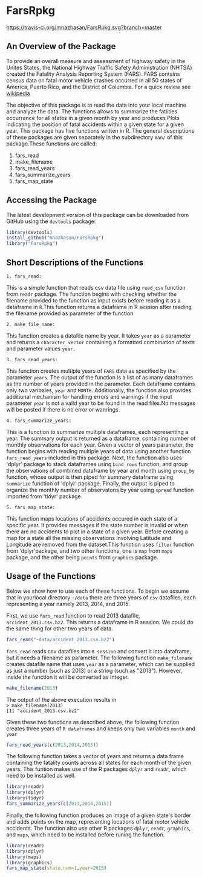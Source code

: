 # FarsRpkg

https://travis-ci.org/mnazhasan/FarsRpkg.svg?branch=master


## An Overview of the Package

To provide an overall measure and assessment of highway safety in the Unites States, the National Highway Traffic Safety Administration (NHTSA) created the Fatality Analysis Reporting System (FARS). FARS contains census data on fatal motor vehicle crashes occurred in all 50 states of America, Puerto Rico, and the District of Columbia. For a quick review see [wikipedia](https://en.wikipedia.org/wiki/Fatality_Analysis_Reporting_System)

The objective of this package is to read the data into your local machine and analyze the data. The functions allows to summarize the fatlities occurrance for all states in a given month by year and produces Plots indicating the position of fatal accidents within a given state for a given year. This package has five functions written in R. The general descriptions of these packages are given separately in the subdirectory `man/` of this package.These functions are called:

1. fars_read 
2. make_filename
3. fars_read_years
4. fars_summarize_years
5. fars_map_state

## Accessing the Package

The latest development version of this package can be downloaded from GitHub using the `devtools` package:
```R
library(devtools)  
install_github("mnazhasan/FarsRpkg")  
library("FarsRpkg")
```


## Short Descriptions of the Functions

`1. fars_read:`   

This is a simple function that reads csv data file using `read_csv` function from `readr` package. The function begins with checking whether the filename provided to the function as input exists before reading it as a dataframe in `R`.This function returns a dataframe in R session after reading the
filename provided as parameter of the function

`2. make_file_name:`

This function creates a datafile name by year. It takes `year` as a parameter and returns a `character vector` containing a formatted combination of texts and parameter values `year.`

`3. fars_read_years:`   

This function creates multiple years of `FARS` data as specified by the
parameter `years`. The output of the function is a list of as many dataframes
as the number of years provided in the parameter. Each dataframe contains only
two varibales, `year` and `MONTH`. Additionally, the function
also provides additional mechanism for handling errors and warnings if the
input parameter `year` is not a valid year to be found in the read files.No messages will be posted if there is no error or wanrings.

`4. fars_summarize_years:`  

This is a function to summarize multiple dataframes, each representing a year. The summary output is returned as a dataframe, containing number of monthly
observations for each year. Given a vector of years parameter, the function
begins with reading multiple years of data using another function
`fars_read_years` included in this package. Next, the function also
uses 'dplyr' package to stack dataframes using `bind_rows` function, 
and group the observations of combined dataframe by year and month using
`group_by` function, whose output is then piped for summary
dataframe using `summarize` function of 'dplyr' package. Finally,
the output is piped to organize the monthly number of observatons by year using
`spread` function imported from 'tidyr' package.

`5. fars_map_state:`  

This function maps locations of accidents occured in each state of a specific
year. It provides messages if the state number is invalid or when there are no
accidents to plot in a state of a given year. Before creating a map for a state
all the missing observations involving Latitude and Longitude are removed from
the dataset.This function uses `filter` function from 'dplyr'package, and two other functions, one is `map` from `maps` package, and the other being `points` from `graphics` package.

## Usage of the Functions

Below we show how to use each of these functions. To begin we assume that in yourlocal directory `~/data` there are three years of `csv` datafiles, each representing a year namely 2013, 2014, and 2015.  

First, we use `fars_read` function to read 2013 datafile, `accident_2013.csv.bz2`. This returns a dataframe in R session. We could do the same thing for other two years of data. 

```R
fars_read("~data/accident_2013.csv.bz2")
```  

`fars_read` reads csv datafiles into `R session` and convert it into dataframe, but it needs a filename as parameter. The following function `make_filename` creates datafile name that uses `year` as a parameter, which can be supplied as just a number (such as 2013) or a string (such as "2013"). However, inside the function it will be converted as integer.

```R
make_filename(2013)
```  

The output of the above execution results in  
`> make_filename(2013)`  
`[1] "accident_2013.csv.bz2"`  

Given these two functions as described above, the following function creates three years of `R dataframes` and keeps only two variables `month` and `year`  

```R
fars_read_years(c(2013,2014,2015))
```  

The following function takes a vector of years and returns a data frame containing the fatality counts across all states for each month of the given years. This funtion makes use of the R packages `dplyr` and `readr`, which need to be installed as well.

```R
library(readr)  
library(dplyr)  
library(tidyr) 
fars_summarize_years(c(2013,2014,2015))
```

Finally, the following function produces an image of a given state's border and adds points on the map, representing locations of fatal motor vehicle accidents. The function also use other R packages `dplyr`, `readr`, `graphics`, and `maps`, which need to be installed before runing the function.

```R
library(readr)  
library(dplyr)  
library(maps)  
library(graphics)  
fars_map_state(state.num=1,year=2015)
```



